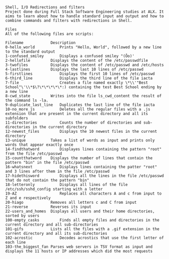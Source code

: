     Shell, I/O Redirections and filters
    Project done during Full Stack Software Engineering studies at ALX. It aims to learn about how to handle standard input and output and how to combine commands and filters with redirections in Shell.

    Files
    All of the following files are scripts:

    Filename	        Description
    0-hello_world	        Prints "Hello, World", followed by a new line to the standard output
    1-confused_smiley       Displays a confused smiley "(Ôo)'
    2-hellofile	        Displays the content of the /etc/passwdfile
    3-twofiles	        Displays the content of /etc/passwd and /etc/hosts
    4-lastlines	        Displays the last 10 lines of /etc/passwd
    5-firstlines	        Displays the first 10 lines of /etc/passwd
    6-third_line	        Displays the third line of the file iacta
    7-file	                Creates a file named exactly \*\\'"Best School"\'\\*$\?\*\*\*\*\*:) containing the test Best School ending by a new line
    8-cwd_state	        Writes into the file ls_cwd_content the result of the command ls -la.
    9-duplicate_last_line	Duplicates the last line of the file iacta
    10-no_more_js	        Deletes all the regular files with a .js extension that are present in the current directory and all its subfolders
    11-directories	        Counts the number of directories and sub-directories in the current directory
    12-newest_files	        Displays the 10 newest files in the current directory
    13-unique	        Takes a list of words as input and prints only words that appear exactly once
    14-findthatword	        Displayes lines containing the pattern "root" from the file /etc/passwd
    15-countthatword	Displays the number of lines that contain the pattern "bin" in the file /etc/passwd
    16-whatsnext	        Displays lines containing the patter "root" and 3 lines after them in the file /etc/passwd
    17-hidethisword	        Displays all the lines in the file /etc/passwd that do not contain the pattern "bin"
    18-letteronly	        Displays all lines of the file /etc/ssh/sshd_config starting with a letter
    19-AZ	                Replaces all characters A and c from input to Z and e respectively
    20-hiago	        Removes all letters c and C from input
    21-reverse	        Reverses its input
    22-users_and_homes	Displays all users and their home directories, sorted by users
    100-empty_casks	        Finds all empty files and directories in the current directory and all sub-directories
    101-gifs	        Lists all the files with a .gif extension in the current directory and all its sub-directories
    102-acrostic	        Decodes acrostics that use the first letter of each line
    103-the_biggest_fan	Parses web servers in TSV format as input and displays the 11 hosts or IP addresses which did the most requests
